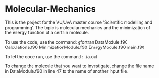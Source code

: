 # Molecular-Mechanics
This is the project for the VU/UvA master course 'Scientific modelling and programming'. The topic is molecular mechanics and the minimization of the energy function of a certain molecule.

To use the code, use the command: gfortran DataModule.f90 Calculations.f90 MinimizationModule.f90 EnergyModule.f90 main.f90

To let the code run, use the command : ./a.out

To change the molecule that you want to investigate, change the file name in DataModule.f90 in line 47 to the name of another input file.
